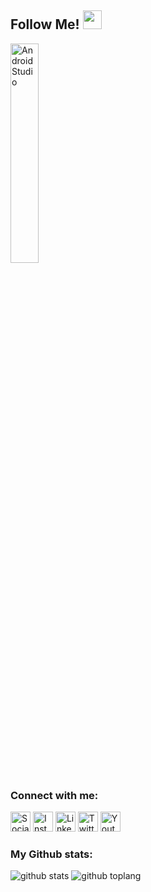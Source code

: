 ## Follow Me! <img src="https://raw.githubusercontent.com/iampavangandhi/iampavangandhi/master/gifs/Hi.gif" width="30px" height="30px"></h2>

<p>
  <img alt="Android Studio" src="https://miro.medium.com/max/800/1*zzTEyTwyy7jXibtqVWg84Q.gif" width="30%" />
</p>

### Connect with me:
<a href="https://sociabuzz.com/azharrvldi_/donate" target="_blank"><img src="https://img.shields.io/badge/Buy_Me_A_Coffee-FFDD00?style=for-the-badge&logo=buy-me-a-coffee&logoColor=black" height="32px" alt="Sociabuzz"></a>
<a href="https://www.instagram.com/azhardvls_" target="_blank"><img src="https://img.shields.io/badge/Instagram-%23E4405F.svg?&style=flat-square&logo=instagram&logoColor=white" height="32px" alt="Instagram"></a>
<a href="https://www.linkedin.com/in/azhar-rivaldi" target="_blank"><img src="https://img.shields.io/badge/linkedin-%230077B5.svg?&style=for-the-badge&logo=linkedin&logoColor=white" height="32px" alt="LinkedIn"></a>
<a href="https://www.twitter.com/azharrvldi_" target="_blank"><img src="https://img.shields.io/badge/twitter-%231DA1F2.svg?&style=for-the-badge&logo=twitter&logoColor=white" height="32px" alt="Twitter"></a>
<a href="https://www.youtube.com/channel/UCBXvboJdq9BSqSaZtSZhxyA" target="_blank"><img src="https://img.shields.io/badge/youtube-%23FF0000.svg?&style=for-the-badge&logo=youtube&logoColor=white" height="32px" alt="Youtube"></a>

### My Github stats:
![github stats](https://github-readme-stats.vercel.app/api?username=AzharRivaldi&show_icons=true&theme=radical)
![github toplang](https://github-readme-stats.vercel.app/api/top-langs/?username=AzharRivaldi&layout=compact&theme=nightowl)

